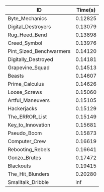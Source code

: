 |ID|Time(s)|
|-|-|
|Byte_Mechanics|0.12825|
|Digital_Destroyers|0.13079|
|Rug_Heed_Bend|0.13898|
|Creed_Symbol|0.13976|
|Pint_Sized_Benchwarmers|0.14120|
|Digitally_Destroyed|0.14181|
|Grapevine_Squad|0.14513|
|Beasts|0.14607|
|Prime_Calculus|0.14626|
|Loose_Screws|0.15060|
|Artful_Maneuvers|0.15105|
|Hackerjacks|0.15129|
|The_ERROR_List|0.15149|
|Key_to_Innovation|0.15681|
|Pseudo_Boom|0.15873|
|Computer_Crew|0.16619|
|Rebooting_Rebels|0.16641|
|Gonzo_Brutes|0.17472|
|Blackouts|0.19415|
|The_Hit_Blunders|0.20280|
|Smalltalk_Dribble|inf|
